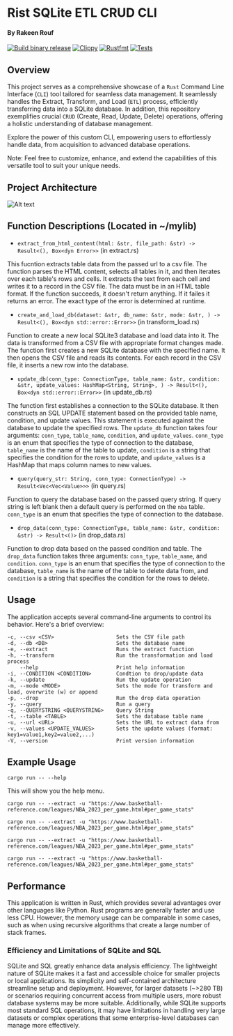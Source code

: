 #  Rist SQLite ETL CRUD CLI
#### By Rakeen Rouf 

[![Build binary release](https://github.com/rmr327/Rust-SqLite-ETL-CRUD-CLI/actions/workflows/release.yml/badge.svg)](https://github.com/rmr327/Rust-SqLite-ETL-CRUD-CLI/actions/workflows/release.yml)
[![Clippy](https://github.com/rmr327/Rust-SqLite-ETL-CRUD-CLI/actions/workflows/lint.yml/badge.svg)](https://github.com/rmr327/Rust-SqLite-ETL-CRUD-CLI/actions/workflows/lint.yml) [![Rustfmt](https://github.com/rmr327/Rust-SqLite-ETL-CRUD-CLI/actions/workflows/rustfmt.yml/badge.svg)](https://github.com/rmr327/Rust-SqLite-ETL-CRUD-CLI/actions/workflows/rustfmt.yml) [![Tests](https://github.com/rmr327/Rust-SqLite-ETL-CRUD-CLI/actions/workflows/tests.yml/badge.svg)](https://github.com/rmr327/Rust-SqLite-ETL-CRUD-CLI/actions/workflows/tests.yml)

## Overview

This project serves as a comprehensive showcase of a `Rust` Command Line Interface (`CLI`) tool tailored for seamless data management. It seamlessly handles the Extract, Transform, and Load (`ETL`) process, efficiently transferring data into a SQLite database. In addition, this repository exemplifies crucial `CRUD` (Create, Read, Update, Delete) operations, offering a holistic understanding of database management.

Explore the power of this custom CLI, empowering users to effortlessly handle data, from acquisition to advanced database operations.

Note: Feel free to customize, enhance, and extend the capabilities of this versatile tool to suit your unique needs.

## Project Architecture

![Alt text](https://user-images.githubusercontent.com/36940292/280939916-ecee2416-e328-46b8-9afd-1b319c981328.png)

## Function Descriptions (Located in ~/mylib)

- `extract_from_html_content(html: &str, file_path: &str) -> Result<(), Box<dyn Error>>` (in extract.rs)

This fucntion extracts table data from the passed url to a csv file. The function parses the HTML content, selects all tables in it, and then iterates over each table's rows and cells. It extracts the text from each cell and writes it to a record in the CSV file. The data must be in an HTML table format. If the function succeeds, it doesn't return anything. If it failes it returns an error. The exact type of the error is determined at runtime. 

- `create_and_load_db(dataset: &str, db_name: &str, mode: &str, ) -> Result<(), Box<dyn std::error::Error>>` (in transform_load.rs)

Function to create a new local SQLite3 database and load data into it. The data is transformed from a CSV file with appropriate format changes made. The function first creates a new SQLite database with the specified name. It then opens the CSV file and reads its contents. For each record in the CSV file, it inserts a new row into the database.

- `update_db(conn_type: ConnectionType, table_name: &str, condition: &str, update_values: HashMap<String, String>, ) -> Result<(), Box<dyn std::error::Error>>` (in update_db.rs)

The function first establishes a connection to the SQLite database. It then constructs an SQL UPDATE statement based on the provided table name, condition, and update values. This statement is executed against the database to update the specified rows. The `update_db` function takes four arguments: `conn_type`, `table_name`, `condition`, and `update_values`. `conn_type` is an enum that specifies the type of connection to the database, `table_name` is the name of the table to update, `condition` is a string that specifies the condition for the rows to update, and `update_values` is a HashMap that maps column names to new values.

- `query(query_str: String, conn_type: ConnectionType) -> Result<Vec<Vec<Value>>>` (in query.rs)

Function to query the database based on the passed query string. If query string is left blank then a default query is performed on the `nba` table. `conn_type` is an enum that specifies the type of connection to the database.

- `drop_data(conn_type: ConnectionType, table_name: &str, condition: &str) -> Result<()>` (in drop_data.rs)

Function to drop data based on the passed condition and table. The `drop_data` function takes three arguments: `conn_type`, `table_name`, and `condition`. `conn_type` is an enum that specifies the type of connection to the database, `table_name` is the name of the table to delete data from, and `condition` is a string that specifies the condition for the rows to delete.

## Usage

The application accepts several command-line arguments to control its behavior. Here's a brief overview:

    -c, --csv <CSV>                    Sets the CSV file path
    -d, --db <DB>                      Sets the database name
    -e, --extract                      Runs the extract function
    -h, --transform                    Run the transformation and load process
        --help                         Print help information
    -i, --CONDITION <CONDITION>        Condtion to drop/update data
    -k, --update                       Run the update operation
    -m, --mode <MODE>                  Sets the mode for transform and load, overwrite (w) or append
    -p, --drop                         Run the drop data operation
    -y, --query                        Run a query
    -q, --QUERYSTRING <QUERYSTRING>    Query String
    -t, --table <TABLE>                Sets the database table name
    -u, --url <URL>                    Sets the URL to extract data from
    -v, --values <UPDATE_VALUES>       Sets the update values (format: key1=value1,key2=value2,...)
    -V, --version                      Print version information

## Example Usage

```
cargo run -- --help
```
This will show you the help menu.

```
cargo run -- --extract -u "https://www.basketball-reference.com/leagues/NBA_2023_per_game.html#per_game_stats"
```

```
cargo run -- --extract -u "https://www.basketball-reference.com/leagues/NBA_2023_per_game.html#per_game_stats"
```

```
cargo run -- --extract -u "https://www.basketball-reference.com/leagues/NBA_2023_per_game.html#per_game_stats"
```

```
cargo run -- --extract -u "https://www.basketball-reference.com/leagues/NBA_2023_per_game.html#per_game_stats"
```


## Performance

This application is written in Rust, which provides several advantages over other languages like Python. Rust programs are generally faster and use less CPU. However, the memory usage can be comparable in some cases, such as when using recursive algorithms that create a large number of stack frames.

### Efficiency and Limitations of SQLite and SQL

SQLite and SQL greatly enhance data analysis efficiency. The lightweight nature of SQLite makes it a fast and accessible choice for smaller projects or local applications. Its simplicity and self-contained architecture streamline setup and deployment. However, for larger datasets (~>280 TB) or scenarios requiring concurrent access from multiple users, more robust database systems may be more suitable. Additionally, while SQLite supports most standard SQL operations, it may have limitations in handling very large datasets or complex operations that some enterprise-level databases can manage more effectively.

